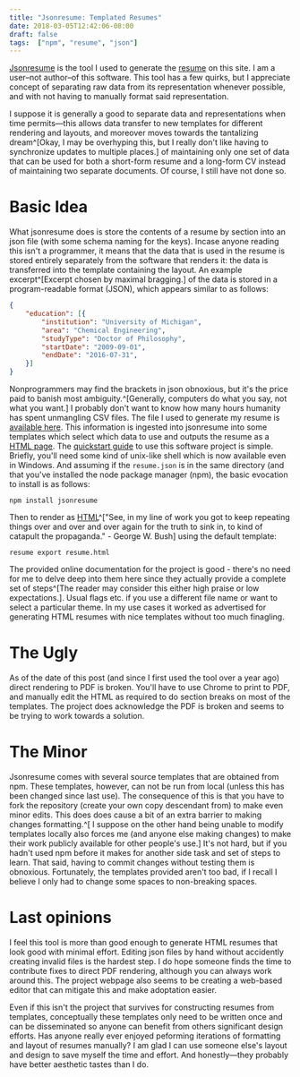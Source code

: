 ```yaml
---
title: "Jsonresume: Templated Resumes"
date: 2018-03-05T12:42:06-08:00
draft: false
tags:  ["npm", "resume", "json"]
---
```


[Jsonresume](https://jsonresume.org/schema) is the tool I used to generate the [resume](/resume/resume/) on this site. I am a user&ndash;not author&ndash;of this software.  This tool has a few quirks, but I appreciate concept of separating raw data from its representation whenever possible, and with not having to manually format said representation.

<!--more-->

I suppose it is generally a good to separate data and representations when time permits&mdash;this allows data transfer to new templates for different rendering and layouts, and moreover moves towards the tantalizing dream^[Okay, I may be overhyping this, but I really don't like having to synchronize updates to multiple places.] of maintaining only one set of data that can be used for both a short-form resume and a long-form CV instead of maintaining two separate documents.  Of course, I still have not done so.

# Basic Idea

What jsonresume does is store the contents of a resume by section into an json file (with some schema naming for the keys).  Incase anyone reading this isn't a programmer, it means that the data that is used in the resume is stored entirely separately from the software that renders it: the data is transferred into the template containing the layout.  An example excerpt^[Excerpt chosen by maximal bragging.] of the data is stored in a program-readable format (JSON), which appears similar to as follows:

```json
{
    "education": [{
        "institution": "University of Michigan",
        "area": "Chemical Engineering",
        "studyType": "Doctor of Philosophy",
        "startDate": "2009-09-01",
        "endDate": "2016-07-31",
    }]
}
```

Nonprogrammers may find the brackets in json obnoxious, but it's the price paid to banish most ambiguity.^[Generally, computers do what you say, not what you want.] I probably don't want to know how many hours humanity has spent unmangling CSV files. The file I used to generate my resume is [available here](/json/resume.json).  This information is ingested into jsonresume into some templates which select which data to use and outputs the resume as a [HTML page](/resume/resume/).  The [quickstart guide](https://jsonresume.org/getting-started/) to use this software project is simple.
Briefly, you'll need some kind of unix-like shell which is now available even in Windows. And assuming if the `resume.json` is in the same directory (and that you've installed the node package manager (npm), the basic evocation to install is as follows:

```
npm install jsonresume
```

Then to render as [HTML](/resume/resume/)^["See, in my line of work you got to keep repeating things over and over and over again for the truth to sink in, to kind of catapult the propaganda." - George W. Bush] using the default template:

```
resume export resume.html
```

The provided online documentation for the project is good - there's no need for me to delve deep into them here since they actually provide a complete set of steps^[The reader may consider this either high praise or low expectations.].  Usual flags etc. if you use a different file name or want to select a particular theme.  In my use cases it worked as advertised for generating HTML resumes with nice templates without too much finagling.

# The Ugly

As of the date of this post (and since I first used the tool over a year ago) direct rendering to PDF is broken.  You'll have to use Chrome to print to PDF, and manually edit the HTML as required to do section breaks on most of the templates. The project does acknowledge the PDF is broken and seems to be trying to work towards a solution.

# The Minor

Jsonresume comes with several source templates that are obtained from npm.
These templates, however, can not be run from local (unless this has been changed since last use).  The consequence of this is that you have to fork the repository (create your own copy descendant from) to make even minor edits.  This does does cause a bit of an extra barrier to making changes formatting.^[ I suppose on the other hand being unable to modify templates locally also forces me (and anyone else making changes) to make their work publicly available for other people's use.] It's not hard, but if you hadn't used npm before it makes for another side task and set of steps to learn.  That said, having to commit changes without testing them is obnoxious.  Fortunately, the templates provided aren't too bad, if I recall I believe I only had to change some spaces to non-breaking spaces.

# Last opinions

I feel this tool is more than good enough to generate HTML resumes that look good with minimal effort.  Editing json files by hand without accidently creating invalid files is the hardest step.  I do hope someone finds the time to contribute fixes to direct PDF rendering, although you can always work around this.  The project webpage also seems to be creating a web-based editor that can mitigate this and make adoptation easier.

Even if this isn't the project that survives for constructing resumes from templates, conceptually these templates only need to be written once and can be disseminated so anyone can benefit from others significant design efforts.
Has anyone really ever enjoyed peforming iterations of formatting and layout of resumes manually?
I am glad I can use someone else's layout and design to save myself the time and effort.
And honestly&mdash;they probably have better aesthetic tastes than I do.
